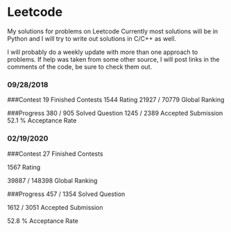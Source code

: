# Leetcode
My solutions for problems on Leetcode
Currently most solutions will be in Python
and I will try to write out solutions in C/C++ as well.

I will probably do a weekly update with more than one approach to problems.
If help was taken from some other source, I will post links in the comments of the code, be sure to check them out.


### 09/28/2018

###Contest
19  Finished Contests
1544  Rating
21927 / 70779  Global Ranking

###Progress
380 / 905   Solved Question
1245 / 2389   Accepted Submission
52.1 %   Acceptance Rate


### 02/19/2020

###Contest
27 Finished Contests

1567 Rating

39887 / 148398 Global Ranking


###Progress
457 / 1354  Solved Question

1612 / 3051  Accepted Submission

52.8 %  Acceptance Rate

